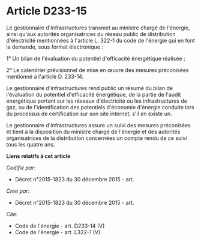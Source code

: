 # Article D233-15

Le gestionnaire d'infrastructures transmet au ministre chargé de l'énergie, ainsi qu'aux autorités organisatrices du réseau
public de distribution d'électricité mentionnées à l'article L. 322-1 du code de l'énergie qui en font la demande, sous
format électronique : 

1° Un bilan de l'évaluation du potentiel d'efficacité énergétique réalisée ; 

2° Le calendrier prévisionnel de mise en œuvre des mesures préconisées mentionné à l'article D. 233-14. 

Le gestionnaire d'infrastructures rend public un résumé du bilan de l'évaluation du potentiel d'efficacité énergétique, de la
partie de l'audit énergétique portant sur les réseaux d'électricité ou les infrastructures de gaz, ou de l'identification des
potentiels d'économie d'énergie conduite lors du processus de certification sur son site internet, s'il en existe un. 

Le gestionnaire d'infrastructures assure un suivi des mesures préconisées et tient à la disposition du ministre chargé de
l'énergie et des autorités organisatrices de la distribution concernées un compte rendu de ce suivi tous les quatre ans.

**Liens relatifs à cet article**

_Codifié par_:

  - Décret n°2015-1823 du 30 décembre 2015 - art.

_Créé par_:

  - Décret n°2015-1823 du 30 décembre 2015 - art.

_Cite_:

  - Code de l'énergie - art. D233-14 (V)
  - Code de l'énergie - art. L322-1 (V)
